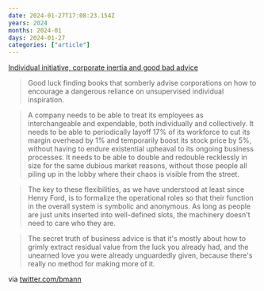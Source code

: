 ```yaml
---
date: 2024-01-27T17:08:23.154Z
years: 2024
months: 2024-01
days: 2024-01-27
categories: ["article"]
---
```

[Individual initiative, corporate inertia and good bad advice](https://www.furia.com/page.cgi?type=log&id=473)

> Good luck finding books that somberly advise corporations on how to encourage a dangerous reliance on unsupervised individual inspiration.

> A company needs to be able to treat its employees as interchangeable and expendable, both individually and collectively. It needs to be able to periodically layoff 17% of its workforce to cut its margin overhead by 1% and temporarily boost its stock price by 5%, without having to endure existential upheaval to its ongoing business processes. It needs to be able to double and redouble recklessly in size for the same dubious market reasons, without those people all piling up in the lobby where their chaos is visible from the street.

> The key to these flexibilities, as we have understood at least since Henry Ford, is to formalize the operational roles so that their function in the overall system is symbolic and anonymous. As long as people are just units inserted into well-defined slots, the machinery doesn't need to care who they are.

> The secret truth of business advice is that it's mostly about how to grimly extract residual value from the luck you already had, and the unearned love you were already unguardedly given, because there's really no method for making more of it.

via [twitter.com/bmann](https://twitter.com/bmann/status/1750370107673518241)
